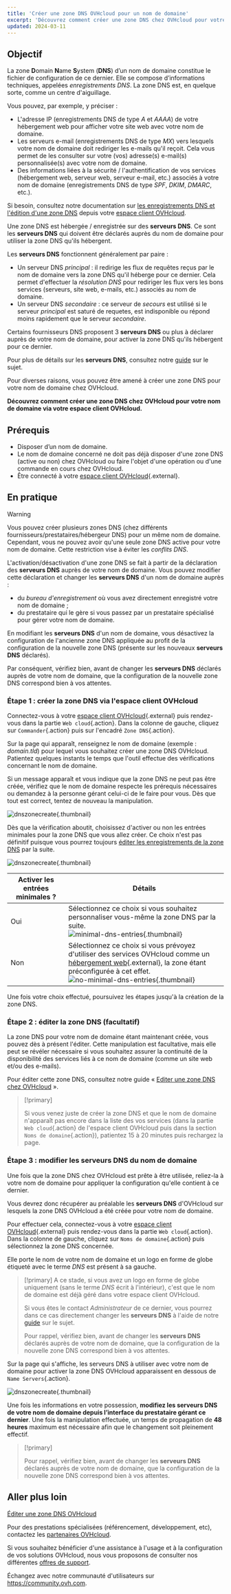 ```yaml
---
title: 'Créer une zone DNS OVHcloud pour un nom de domaine'
excerpt: 'Découvrez comment créer une zone DNS chez OVHcloud pour votre nom de domaine via votre espace client'
updated: 2024-03-11
---
```


## Objectif

La zone **D**omain **N**ame **S**ystem (**DNS**) d’un nom de domaine constitue le fichier de configuration de ce dernier. Elle se compose d’informations techniques, appelées *enregistrements DNS*. La zone DNS est, en quelque sorte, comme un centre d'aiguillage.

Vous pouvez, par exemple, y préciser :

- L'adresse IP (enregistrements DNS de type *A* et *AAAA*) de votre hébergement web pour afficher votre site web avec votre nom de domaine.
- Les serveurs e-mail (enregistrements DNS de type *MX*) vers lesquels votre nom de domaine doit rediriger les e-mails qu'il reçoit. Cela vous permet de les consulter sur votre (vos) adresse(s) e-mail(s) personnalisée(s) avec votre nom de domaine.
- Des informations liées à la sécurité / l'authentification de vos services (hébergement web, serveur web, serveur e-mail, etc.)  associés à votre nom de domaine (enregistrements DNS de type *SPF*, *DKIM*, *DMARC*, etc.).

Si besoin, consultez notre documentation sur [les enregistrements DNS et l'édition d'une zone DNS](/pages/web_cloud/domains/dns_zone_edit) depuis votre [espace client OVHcloud](/links//manager).

Une zone DNS est hébergée / enregistrée sur des **serveurs DNS**. Ce sont les **serveurs DNS** qui doivent être déclarés auprès du nom de domaine pour utiliser la zone DNS qu'ils hébergent. 

Les **serveurs DNS** fonctionnent généralement par paire :

- Un serveur DNS *principal* : il redirige les flux de requêtes reçus par le nom de domaine vers la zone DNS qu'il héberge pour ce dernier. Cela permet d'effectuer la *résolution DNS* pour rediriger les flux vers les bons services (serveurs, site web, e-mails, etc.) associés au nom de domaine.
- Un serveur DNS *secondaire* : ce serveur de *secours* est utilisé si le serveur *principal* est saturé de requetes, est indisponible ou répond moins rapidement que le serveur *secondaire*.

Certains fournisseurs DNS proposent 3 **serveurs DNS** ou plus à déclarer auprès de votre nom de domaine, pour activer la zone DNS qu'ils hébergent pour ce dernier.

Pour plus de détails sur les **serveurs DNS**, consultez notre [guide](/pages/web_cloud/domains/dns_server_general_information) sur le sujet.

Pour diverses raisons, vous pouvez être amené à créer une zone DNS pour votre nom de domaine chez OVHcloud.

**Découvrez comment créer une zone DNS chez OVHcloud pour votre nom de domaine via votre espace client OVHcloud.**

## Prérequis

- Disposer d’un nom de domaine.
- Le nom de domaine concerné ne doit pas déjà disposer d'une zone DNS (active ou non) chez OVHcloud ou faire l'objet d'une opération ou d'une commande en cours chez OVHcloud.
- Être connecté à votre [espace client OVHcloud](/links//manager){.external}.

## En pratique

> [!warning]
>
> Vous pouvez créer plusieurs zones DNS (chez différents fournisseurs/prestataires/hébergeur DNS) pour un même nom de domaine. Cependant, vous ne pouvez avoir qu'une seule zone DNS active pour votre nom de domaine. Cette restriction vise à éviter les *conflits DNS*.
>
> L'activation/désactivation d'une zone DNS se fait à partir de la déclaration des **serveurs DNS** auprès de votre nom de domaine. Vous pouvez modifier cette déclaration et changer les **serveurs DNS** d'un nom de domaine auprès : 
>
> - du *bureau d'enregistrement* où vous avez directement enregistré votre nom de domaine ;
> - du prestataire qui le gère si vous passez par un prestataire spécialisé pour gérer votre nom de domaine.
>
> En modifiant les **serveurs DNS** d'un nom de domaine, vous désactivez la configuration de l'ancienne zone DNS appliquée au profit de la configuration de la nouvelle zone DNS (présente sur les nouveaux **serveurs DNS** déclarés).
>
> Par conséquent, vérifiez bien, avant de changer les **serveurs DNS** déclarés auprès de votre nom de domaine, que la configuration de la nouvelle zone DNS correspond bien à vos attentes.
>

### Étape 1 : créer la zone DNS via l'espace client OVHcloud

Connectez-vous à votre [espace client OVHcloud](/links//manager){.external} puis rendez-vous dans la partie `Web cloud`{.action}. Dans la colonne de gauche, cliquez sur `Commander`{.action} puis sur l'encadré `Zone DNS`{.action}.

Sur la page qui apparaît, renseignez le nom de domaine (exemple : *domain.tld*) pour lequel vous souhaitez créer une zone DNS OVHcloud. Patientez quelques instants le temps que l'outil effectue des vérifications concernant le nom de domaine.

Si un message apparaît et vous indique que la zone DNS ne peut pas être créée, vérifiez que le nom de domaine respecte les prérequis nécessaires ou demandez à la personne gérant celui-ci de le faire pour vous. Dès que tout est correct, tentez de nouveau la manipulation.

![dnszonecreate](images/adding-a-dns-zone.png){.thumbnail}

Dès que la vérification aboutit, choisissez d'activer ou non les entrées minimales pour la zone DNS que vous allez créer. Ce choix n'est pas définitif puisque vous pourrez toujours [éditer les enregistrements de la zone DNS](/pages/web_cloud/domains/dns_zone_edit) par la suite.

![dnszonecreate](images/adding-a-dns-zone-step-2.png){.thumbnail}

|Activer les entrées minimales ?|Détails|
|---|---|
|Oui|Sélectionnez ce choix si vous souhaitez personnaliser vous-même la zone DNS par la suite.</br>![minimal-dns-entries](images/dashboard-minimal-entries.png){.thumbnail}|
|Non|Sélectionnez ce choix si vous prévoyez d'utiliser des services OVHcloud comme un [hébergement web](https://www.ovhcloud.com/fr-ca/web-hosting/){.external}, la zone étant préconfigurée à cet effet.</br>![no-minimal-dns-entries](images/dashboard-ovh-full-entries.png){.thumbnail}|

Une fois votre choix effectué, poursuivez les étapes jusqu'à la création de la zone DNS.

### Étape 2 : éditer la zone DNS (facultatif)

La zone DNS pour votre nom de domaine étant maintenant créée, vous pouvez dès à présent l'éditer. Cette manipulation est facultative, mais elle peut se révéler nécessaire si vous souhaitez assurer la continuité de la disponibilité des services liés à ce nom de domaine (comme un site web et/ou des e-mails).

Pour éditer cette zone DNS, consultez notre guide « [Editer une zone DNS chez OVHcloud](/pages/web_cloud/domains/dns_zone_edit) ».

> [!primary]
>
> Si vous venez juste de créer la zone DNS et que le nom de domaine n'apparaît pas encore dans la liste des vos services (dans la partie `Web cloud`{.action} de l'espace client OVHcloud puis dans la section `Noms de domaine`{.action}), patientez 15 à 20 minutes puis rechargez la page.
>

### Étape 3 : modifier les serveurs DNS du nom de domaine

Une fois que la zone DNS chez OVHcloud est prête à être utilisée, reliez-la à votre nom de domaine pour appliquer la configuration qu'elle contient à ce dernier. 

Vous devrez donc récupérer au préalable les **serveurs DNS** d'OVHcloud sur lesquels la zone DNS OVHcloud a été créée pour votre nom de domaine.

Pour effectuer cela, connectez-vous à votre [espace client OVHcloud](/links//manager){.external} puis rendez-vous dans la partie `Web cloud`{.action}. Dans la colonne de gauche, cliquez sur `Noms de domaine`{.action} puis sélectionnez la zone DNS concernée. 

Elle porte le nom de votre nom de domaine et un logo en forme de globe étiqueté avec le terme *DNS* est présent à sa gauche. 

> [!primary]
> A ce stade, si vous avez un logo en forme de globe uniquement (sans le terme *DNS* écrit à l'intérieur), c'est que le nom de domaine est déjà géré dans votre espace client OVHcloud. 
>
> Si vous êtes le contact *Administrateur* de ce dernier, vous pourrez dans ce cas directement changer les **serveurs DNS** à l'aide de notre [guide](/pages/web_cloud/domains/dns_server_general_information) sur le sujet.
>
> Pour rappel, vérifiez bien, avant de changer les **serveurs DNS** déclarés auprès de votre nom de domaine, que la configuration de la nouvelle zone DNS correspond bien à vos attentes.
>

Sur la page qui s'affiche, les serveurs DNS à utiliser avec votre nom de domaine pour activer la zone DNS OVHcloud apparaissent en dessous de `Name Servers`{.action}.

![dnszonecreate](images/name-servers.png){.thumbnail}

Une fois les informations en votre possession, **modifiez les serveurs DNS de votre nom de domaine depuis l’interface du prestataire gérant ce dernier**. Une fois la manipulation effectuée, un temps de propagation de **48 heures** maximum est nécessaire afin que le changement soit pleinement effectif.

> [!primary]
>
> Pour rappel, vérifiez bien, avant de changer les **serveurs DNS** déclarés auprès de votre nom de domaine, que la configuration de la nouvelle zone DNS correspond bien à vos attentes.
>

## Aller plus loin

[Éditer une zone DNS OVHcloud](/pages/web_cloud/domains/dns_zone_edit)

Pour des prestations spécialisées (référencement, développement, etc), contactez les [partenaires OVHcloud](/links//partner).

Si vous souhaitez bénéficier d'une assistance à l'usage et à la configuration de vos solutions OVHcloud, nous vous proposons de consulter nos différentes [offres de support](/links//support).

Échangez avec notre communauté d'utilisateurs sur <https://community.ovh.com>.